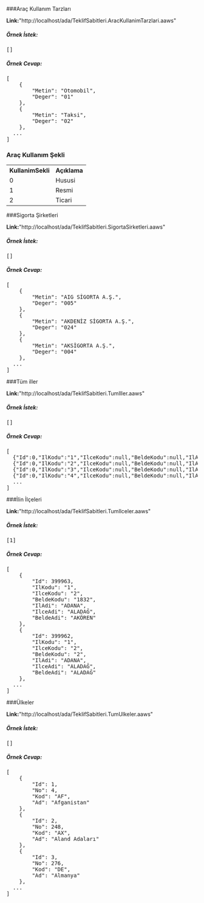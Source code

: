 ###Araç Kullanım Tarzları

**Link:**"http://localhost/ada/TeklifSabitleri.AracKullanimTarzlari.aaws"

##### Örnek İstek:
<pre>
[]
</pre>

##### **Örnek Cevap:**
<pre>
[
    {
        "Metin": "Otomobil",
        "Deger": "01"
    },
    {
        "Metin": "Taksi",
        "Deger": "02"
    },
  ...
]
</pre>


<h3>Araç Kullanım Şekli</h3>

<table>
<tr>
<th>KullanimSekli</th>
<th>Açıklama</th>
</tr>
<tr>
<td>0</td>
<td>Hususi</td>
</tr>
<tr>
<td>1</td>
<td>Resmi</td>
</tr>
<tr>
<td>2</td>
<td>Ticari</td>
</tr>
</table>


###Sigorta Şirketleri

**Link:**"http://localhost/ada/TeklifSabitleri.SigortaSirketleri.aaws"

##### Örnek İstek:
<pre>
[]
</pre>

##### **Örnek Cevap:**
<pre>
[
    {
        "Metin": "AIG SİGORTA A.Ş.",
        "Deger": "005"
    },
    {
        "Metin": "AKDENİZ SİGORTA A.Ş.",
        "Deger": "024"
    },
    {
        "Metin": "AKSİGORTA A.Ş.",
        "Deger": "004"
    },
  ...
]
</pre>

###Tüm iller

**Link:**"http://localhost/ada/TeklifSabitleri.TumIller.aaws"

##### Örnek İstek:
<pre>
[]
</pre>

##### **Örnek Cevap:**
<pre>
[
  {"Id":0,"IlKodu":"1","IlceKodu":null,"BeldeKodu":null,"IlAdi":"ADANA","IlceAdi":null,"BeldeAdi":null},
  {"Id":0,"IlKodu":"2","IlceKodu":null,"BeldeKodu":null,"IlAdi":"ADIYAMAN","IlceAdi":null,"BeldeAdi":null},
  {"Id":0,"IlKodu":"3","IlceKodu":null,"BeldeKodu":null,"IlAdi":"AFYON KARAHİSAR","IlceAdi":null,"BeldeAdi":null},
  {"Id":0,"IlKodu":"4","IlceKodu":null,"BeldeKodu":null,"IlAdi":"AĞRI","IlceAdi":null,"BeldeAdi":null},
  ...
]
</pre>

###İlin İlçeleri

**Link:**"http://localhost/ada/TeklifSabitleri.TumIlceler.aaws"

##### Örnek İstek:
<pre>
[1]
</pre>

##### **Örnek Cevap:**
<pre>
[
    {
        "Id": 399963,
        "IlKodu": "1",
        "IlceKodu": "2",
        "BeldeKodu": "1832",
        "IlAdi": "ADANA",
        "IlceAdi": "ALADAĞ",
        "BeldeAdi": "AKÖREN"
    },
    {
        "Id": 399962,
        "IlKodu": "1",
        "IlceKodu": "2",
        "BeldeKodu": "2",
        "IlAdi": "ADANA",
        "IlceAdi": "ALADAĞ",
        "BeldeAdi": "ALADAĞ"
    },
  ...
]
</pre>


###Ülkeler

**Link:**"http://localhost/ada/TeklifSabitleri.TumUlkeler.aaws"

##### Örnek İstek:
<pre>
[]
</pre>

##### **Örnek Cevap:**
<pre>
[
	{
		"Id": 1,
		"No": 4,
		"Kod": "AF",
		"Ad": "Afganistan"
	},
	{
		"Id": 2,
		"No": 248,
		"Kod": "AX",
		"Ad": "Aland Adaları"
	},
	{
		"Id": 3,
		"No": 276,
		"Kod": "DE",
		"Ad": "Almanya"
	},
  ...
]
</pre>

